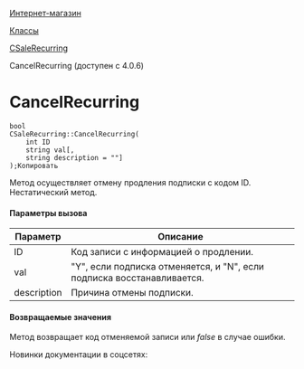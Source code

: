 [Интернет-магазин](/api_help/sale/index.php)

[Классы](/api_help/sale/classes/index.php)

[CSaleRecurring](/api_help/sale/classes/csalerecurring/index.php)

CancelRecurring (доступен с 4.0.6)

CancelRecurring
===============

```
bool
CSaleRecurring::CancelRecurring(
	int ID
	string val[,
	string description = ""]
);Копировать
```

Метод осуществляет отмену продления подписки с кодом ID. Нестатический метод.

#### Параметры вызова

| Параметр | Описание |
| --- | --- |
| ID | Код записи с информацией о продлении. |
| val | "Y", если подписка отменяется, и "N", если подписка восстанавливается. |
| description | Причина отмены подписки. |

#### Возвращаемые значения

Метод возвращает код отменяемой записи или *false* в случае ошибки.

Новинки документации в соцсетях: